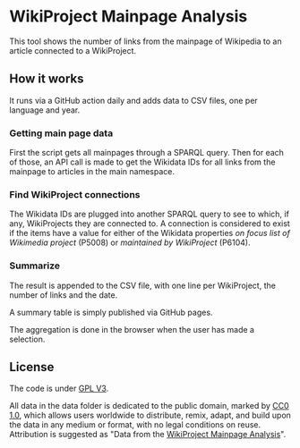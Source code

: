 # WikiProject Mainpage Analysis

This tool shows the number of links from the mainpage of Wikipedia to an article connected to a WikiProject.

## How it works

It runs via a GitHub action daily and adds data to CSV files, one per language and year.

### Getting main page data

First the script gets all mainpages through a SPARQL query.
Then for each of those, an API call is made to get the Wikidata IDs for all links from the mainpage to articles in the main namespace.

### Find WikiProject connections

The Wikidata IDs are plugged into another SPARQL query to see to which, if any, WikiProjects they are connected to.
A connection is considered to exist if the items have a value for either of the Wikidata properties *on focus list of Wikimedia project* (P5008) or *maintained by WikiProject* (P6104).

### Summarize

The result is appended to the CSV file, with one line per WikiProject, the number of links and the date.

A summary table is simply published via GitHub pages.

The aggregation is done in the browser when the user has made a selection.

## License

The code is under [GPL V3](LICENSE).

All data in the data folder is dedicated to the public domain, marked by [CC0 1.0](http://creativecommons.org/publicdomain/zero/1.0), which allows users worldwide to distribute, remix, adapt, and build upon the data in any medium or format, with no legal conditions on reuse. 
Attribution is suggested as "Data from the [WikiProject Mainpage Analysis](https://github.com/Ainali/wikiproject-mainpage-analysis)".
